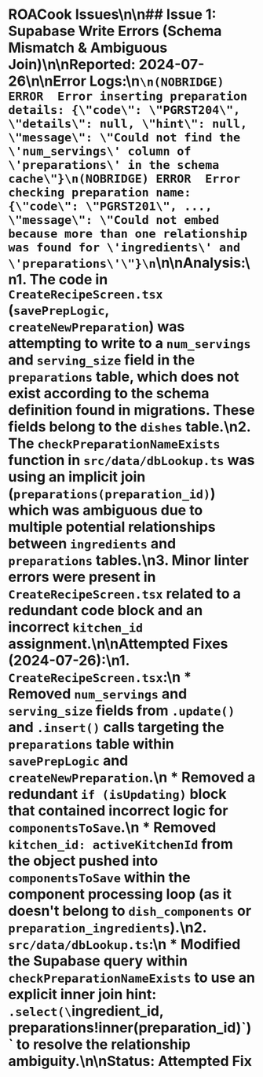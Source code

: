 # ROACook Issues\n\n## Issue 1: Supabase Write Errors (Schema Mismatch & Ambiguous Join)\n\n**Reported:** 2024-07-26\n\n**Error Logs:**\n```\n(NOBRIDGE) ERROR  Error inserting preparation details: {\"code\": \"PGRST204\", \"details\": null, \"hint\": null, \"message\": \"Could not find the \'num_servings\' column of \'preparations\' in the schema cache\"}\n(NOBRIDGE) ERROR  Error checking preparation name: {\"code\": \"PGRST201\", ..., \"message\": \"Could not embed because more than one relationship was found for \'ingredients\' and \'preparations\'\"}\n```\n\n**Analysis:**\n1.  The code in `CreateRecipeScreen.tsx` (`savePrepLogic`, `createNewPreparation`) was attempting to write to a `num_servings` and `serving_size` field in the `preparations` table, which does not exist according to the schema definition found in migrations. These fields belong to the `dishes` table.\n2.  The `checkPreparationNameExists` function in `src/data/dbLookup.ts` was using an implicit join (`preparations(preparation_id)`) which was ambiguous due to multiple potential relationships between `ingredients` and `preparations` tables.\n3.  Minor linter errors were present in `CreateRecipeScreen.tsx` related to a redundant code block and an incorrect `kitchen_id` assignment.\n\n**Attempted Fixes (2024-07-26):**\n1.  **`CreateRecipeScreen.tsx`:**\n    *   Removed `num_servings` and `serving_size` fields from `.update()` and `.insert()` calls targeting the `preparations` table within `savePrepLogic` and `createNewPreparation`.\n    *   Removed a redundant `if (isUpdating)` block that contained incorrect logic for `componentsToSave`.\n    *   Removed `kitchen_id: activeKitchenId` from the object pushed into `componentsToSave` within the component processing loop (as it doesn't belong to `dish_components` or `preparation_ingredients`).\n2.  **`src/data/dbLookup.ts`:**\n    *   Modified the Supabase query within `checkPreparationNameExists` to use an explicit inner join hint: `.select(\`ingredient_id, preparations!inner(preparation_id)\`)` to resolve the relationship ambiguity.\n\n**Status:** Attempted Fix 